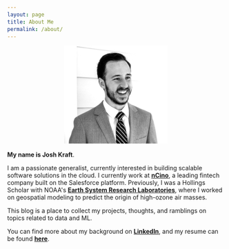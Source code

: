 ```yaml
---
layout: page
title: About Me
permalink: /about/
---
```


<p align="center">
  <img src="../images/avatar.jpg">
</p>


**My name is Josh Kraft**. 

I am a passionate generalist, currently interested in building scalable software solutions in the cloud. I currently work at **[nCino](https://www.ncino.com)**, a leading fintech company built on the Salesforce platform. Previously, I was a Hollings Scholar with NOAA's **[Earth System Research Laboratories](https://www.esrl.noaa.gov)**, where I worked on geospatial modeling to predict the origin of high-ozone air masses. 

This blog is a place to collect my projects, thoughts, and ramblings on topics related to data and ML.

You can find more about my background on **[LinkedIn](https://www.linkedin.com/in/joshtkraft/)**, and my resume can be found **[here](https://docs.google.com/document/d/1QPjd0Ydgf7HYkJ7bAt2_J0jOdcviuKXVbURgtfXkm08/edit?usp=sharing)**.
